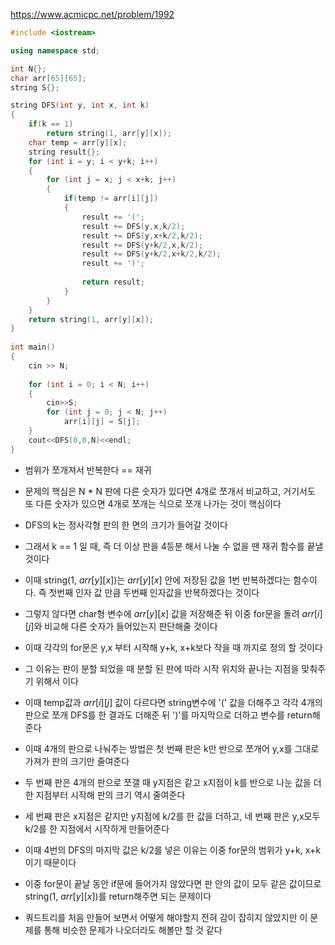https://www.acmicpc.net/problem/1992
```C++
#include <iostream>

using namespace std;

int N{};
char arr[65][65];
string S{};

string DFS(int y, int x, int k)
{
    if(k == 1)
        return string(1, arr[y][x]);
    char temp = arr[y][x];
    string result{};
    for (int i = y; i < y+k; i++)
    {
        for (int j = x; j < x+k; j++)
        {
            if(temp != arr[i][j])
            {
                result += '(';
                result += DFS(y,x,k/2);
                result += DFS(y,x+k/2,k/2);
                result += DFS(y+k/2,x,k/2);
                result += DFS(y+k/2,x+k/2,k/2);
                result += ')';
                
                return result;
            }
        }  
    }
    return string(1, arr[y][x]);
}
  
int main()
{
    cin >> N;
  
    for (int i = 0; i < N; i++)
    {
        cin>>S;
        for (int j = 0; j < N; j++)
            arr[i][j] = S[j];
    }  
    cout<<DFS(0,0,N)<<endl;
}
```
- 범위가 쪼개져서 반복한다 == 재귀
- 문제의 핵심은 N * N 판에 다른 숫자가 있다면 4개로 쪼개서 비교하고, 거기서도 또 다른 숫자가 있으면 4개로 쪼개는 식으로 쪼개 나가는 것이 핵심이다
- DFS의 k는 정사각형 판의 한 면의 크기가 들어갈 것이다
- 그래서 k == 1 일 때, 즉 더 이상 판을 4등분 해서 나눌 수 없을 땐 재귀 함수를 끝낼 것이다
- 이때 string(1, $arr[y][x]$)는 $arr[y][x]$ 안에 저장된 값을 1번 반복하겠다는 함수이다. 즉 첫번째 인자 값 만큼 두번째 인자값을 반복하겠다는 것이다
- 그렇지 않다면 char형 변수에 $arr[y][x]$ 값을 저장해준 뒤 이중 for문을 돌려 $arr[i][j]$와 비교해 다른 숫자가 들어있는지 판단해줄 것이다
- 이때 각각의 for문은 y,x 부터 시작해 y+k, x+k보다 작을 때 까지로 정의 할 것이다
- 그 이유는 판이 분할 되었을 때 분할 된 판에 따라 시작 위치와 끝나는 지점을 맞춰주기 위해서 이다
- 이때 temp값과 $arr[i][j]$ 값이 다르다면 string변수에 '(' 값을 더해주고 각각 4개의 판으로 쪼개 DFS를 한 결과도 더해준 뒤 ')'를 마지막으로 더하고 변수를 return해준다
- 이때 4개의 판으로 나눠주는 방법은 첫 번째 판은 k만 반으로 쪼개어 y,x를 그대로 가져가 판의 크기만 줄여준다
- 두 번째 판은 4개의 판으로 쪼갤 때 y지점은 같고 x지점이 k를 반으로 나눈 값을 더한 지점부터 시작해 판의 크기 역시 줄여준다
- 세 번째 판은 x지점은 같지만 y지점에 k/2를 한 값을 더하고, 네 번째 판은 y,x모두 k/2를 한 지점에서 시작하게 만들어준다
- 이때 4번의 DFS의 마지막 값은 k/2를 넣은 이유는 이중 for문의 범위가 y+k, x+k 이기 때문이다
- 이중 for문이 끝날 동안 if문에 들어가지 않았다면 판 안의 값이 모두 같은 값이므로 string(1, $arr[y][x]$)를 return해주면 되는 문제이다

- 쿼드트리를 처음 만들어 보면서 어떻게 해야할지 전혀 감이 잡히지 않았지만 이 문제를 통해  비슷한 문제가 나오더라도 해볼만 할 것 같다